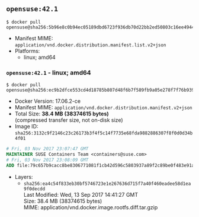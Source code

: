 ## `opensuse:42.1`

```console
$ docker pull opensuse@sha256:5b96e8c0b94ec05189dbd6723f936db70d22bb2ed50803c16ee49445b10e1c47
```

-	Manifest MIME: `application/vnd.docker.distribution.manifest.list.v2+json`
-	Platforms:
	-	linux; amd64

### `opensuse:42.1` - linux; amd64

```console
$ docker pull opensuse@sha256:ec9b2dfce553cd4d18785b807d48f6b7f589fb9a05e278f7f76b93978b953338
```

-	Docker Version: 17.06.2-ce
-	Manifest MIME: `application/vnd.docker.distribution.manifest.v2+json`
-	Total Size: **38.4 MB (38374615 bytes)**  
	(compressed transfer size, not on-disk size)
-	Image ID: `sha256:3132c9f2146c23c26173b3f4f5c14f7735e68fda9882886307f8f0d0d34b4f01`

```dockerfile
# Fri, 03 Nov 2017 23:07:47 GMT
MAINTAINER SUSE Containers Team <containers@suse.com>
# Fri, 03 Nov 2017 23:08:09 GMT
ADD file:79c657b9cacc8be8306771081f1cb42d596c5803937a89f2c89be0f483e91a78 in / 
```

-	Layers:
	-	`sha256:ea4c54f833eb30bf5746723e1e267636d715f7a40f460eadee58d1ea9f0decdd`  
		Last Modified: Wed, 13 Sep 2017 14:41:27 GMT  
		Size: 38.4 MB (38374615 bytes)  
		MIME: application/vnd.docker.image.rootfs.diff.tar.gzip
